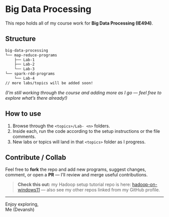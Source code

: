 # Big Data Processing

This repo holds all of my course work for **Big Data Processing (IE494)**.

## Structure

```bash
big-data-processing
└── map-reduce-programs
    ├── Lab-1
    ├── Lab-2
    └── Lab-3
└── spark-rdd-programs
    └── Lab-4
// more labs/topics will be added soon!

```

*(I’m still working through the course and adding more as I go — feel free to explore what’s there already!)*

## How to use

1. Browse through the `<topics>/Lab- <n>` folders.
2. Inside each, run the code according to the setup instructions or the file comments.
3. New labs or topics will land in that `<topics>` folder as I progress.

## Contribute / Collab
Feel free to **fork** the repo and add new programs, suggest changes, comment, or open a **PR** — I’ll review and merge useful contributions.  

> **Check this out:** my Hadoop setup tutorial repo is here: [hadoop-on-windows11](https://github.com/devanshk01/hadoop-on-windows11) — also see my other repos linked from my GitHub profile.

---

Enjoy exploring,  
Me (Devansh)